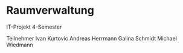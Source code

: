 Raumverwaltung
==============

IT-Projekt 4-Semester 

Teilnehmer
Ivan Kurtovic
Andreas Herrmann
Galina Schmidt
Michael Wiedmann
